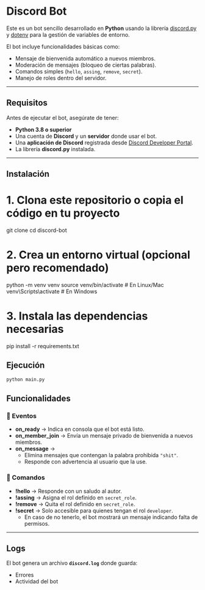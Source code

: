 # Discord Bot

Este es un bot sencillo desarrollado en **Python** usando la librería [discord.py](https://discordpy.readthedocs.io/) y [dotenv](https://pypi.org/project/python-dotenv/) para la gestión de variables de entorno.

El bot incluye funcionalidades básicas como:

- Mensaje de bienvenida automático a nuevos miembros.
- Moderación de mensajes (bloqueo de ciertas palabras).
- Comandos simples (`hello`, `assing`, `remove`, `secret`).
- Manejo de roles dentro del servidor.

---

## Requisitos

Antes de ejecutar el bot, asegúrate de tener:

- **Python 3.8 o superior**
- Una cuenta de **Discord** y un **servidor** donde usar el bot.
- Una **aplicación de Discord** registrada desde [Discord Developer Portal](https://discord.com/developers/applications).
- La librería **discord.py** instalada.

---

## Instalación

# 1. Clona este repositorio o copia el código en tu proyecto

git clone <url-del-repo>
cd discord-bot

# 2. Crea un entorno virtual (opcional pero recomendado)

python -m venv venv
source venv/bin/activate # En Linux/Mac
venv\Scripts\activate # En Windows

# 3. Instala las dependencias necesarias

pip install -r requirements.txt

## Ejecución

```bash
python main.py
```

## Funcionalidades

### 🔹 Eventos

- **on_ready** → Indica en consola que el bot está listo.
- **on_member_join** → Envía un mensaje privado de bienvenida a nuevos miembros.
- **on_message** →
  - Elimina mensajes que contengan la palabra prohibida `"shit"`.
  - Responde con advertencia al usuario que la use.

### 🔹 Comandos

- **!hello** → Responde con un saludo al autor.
- **!assing** → Asigna el rol definido en `secret_role`.
- **!remove** → Quita el rol definido en `secret_role`.
- **!secret** → Solo accesible para quienes tengan el rol `developer`.
  - En caso de no tenerlo, el bot mostrará un mensaje indicando falta de permisos.

---

## Logs

El bot genera un archivo **`discord.log`** donde guarda:

- Errores
- Actividad del bot
